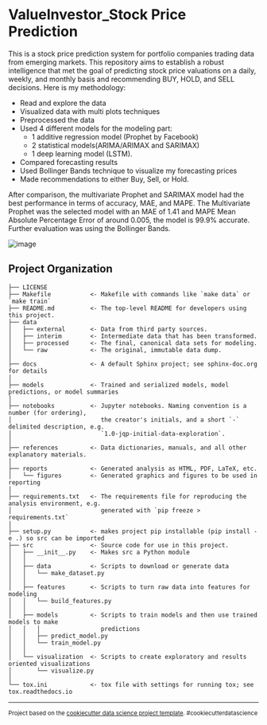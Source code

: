 ValueInvestor_Stock Price Prediction
==============================

This is a stock price prediction system for portfolio companies trading data from emerging markets. 
This repository aims to establish a robust intelligence that met the goal of  predicting stock price valuations on a daily, weekly, and monthly basis and recommending BUY, HOLD, and SELL decisions. Here is my methodology:

* Read and explore the data
* Visualized data with multi plots techniques
* Preprocessed the data
* Used 4 different models for the modeling part:
    * 1 additive regression model (Prophet by Facebook)
    * 2 statistical models(ARIMA/ARIMAX and SARIMAX)
    * 1 deep learning model (LSTM).
* Compared forecasting results
* Used Bollinger Bands technique to visualize my forecasting prices
* Made recommendations to either Buy, Sell, or Hold.

After comparison, the multivariate Prophet and SARIMAX model had the best performance in terms of accuracy, MAE, and MAPE. The Multivariate Prophet was the selected model with an MAE of 1.41 and MAPE Mean Absolute Percentage Error of around 0.005, the model is 99.9% accurate. Further evaluation was using the Bollinger Bands.

![image](https://github.com/dorcas-1404/LakMvbp96Bil1P0R/assets/73675830/8553b5ab-50d2-4f99-acee-3f4e42e719ed)


Project Organization
------------

    ├── LICENSE
    ├── Makefile           <- Makefile with commands like `make data` or `make train`
    ├── README.md          <- The top-level README for developers using this project.
    ├── data
    │   ├── external       <- Data from third party sources.
    │   ├── interim        <- Intermediate data that has been transformed.
    │   ├── processed      <- The final, canonical data sets for modeling.
    │   └── raw            <- The original, immutable data dump.
    │
    ├── docs               <- A default Sphinx project; see sphinx-doc.org for details
    │
    ├── models             <- Trained and serialized models, model predictions, or model summaries
    │
    ├── notebooks          <- Jupyter notebooks. Naming convention is a number (for ordering),
    │                         the creator's initials, and a short `-` delimited description, e.g.
    │                         `1.0-jqp-initial-data-exploration`.
    │
    ├── references         <- Data dictionaries, manuals, and all other explanatory materials.
    │
    ├── reports            <- Generated analysis as HTML, PDF, LaTeX, etc.
    │   └── figures        <- Generated graphics and figures to be used in reporting
    │
    ├── requirements.txt   <- The requirements file for reproducing the analysis environment, e.g.
    │                         generated with `pip freeze > requirements.txt`
    │
    ├── setup.py           <- makes project pip installable (pip install -e .) so src can be imported
    ├── src                <- Source code for use in this project.
    │   ├── __init__.py    <- Makes src a Python module
    │   │
    │   ├── data           <- Scripts to download or generate data
    │   │   └── make_dataset.py
    │   │
    │   ├── features       <- Scripts to turn raw data into features for modeling
    │   │   └── build_features.py
    │   │
    │   ├── models         <- Scripts to train models and then use trained models to make
    │   │   │                 predictions
    │   │   ├── predict_model.py
    │   │   └── train_model.py
    │   │
    │   └── visualization  <- Scripts to create exploratory and results oriented visualizations
    │       └── visualize.py
    │
    └── tox.ini            <- tox file with settings for running tox; see tox.readthedocs.io


--------

<p><small>Project based on the <a target="_blank" href="https://drivendata.github.io/cookiecutter-data-science/">cookiecutter data science project template</a>. #cookiecutterdatascience</small></p>
